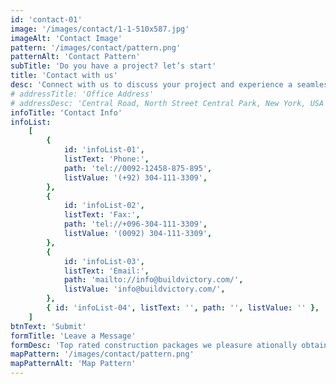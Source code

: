 ```yaml
---
id: 'contact-01'
image: '/images/contact/1-1-510x587.jpg'
imageAlt: 'Contact Image'
pattern: '/images/contact/pattern.png'
patternAlt: 'Contact Pattern'
subTitle: 'Do you have a project? let’s start'
title: 'Contact with us'
desc: 'Connect with us to discuss your project and experience a seamless, stress-free building journey with unmatched quality and attention to detail..'
# addressTitle: 'Office Address'
# addressDesc: 'Central Road, North Street Central Park, New York, USA'
infoTitle: 'Contact Info'
infoList:
    [
        {
            id: 'infoList-01',
            listText: 'Phone:',
            path: 'tel://0092-12458-875-895',
            listValue: '(+92) 304-111-3309',
        },
        {
            id: 'infoList-02',
            listText: 'Fax:',
            path: 'tel://+096-304-111-3309',
            listValue: '(0092) 304-111-3309',
        },
        {
            id: 'infoList-03',
            listText: 'Email:',
            path: 'mailto://info@buildvictory.com/',
            listValue: 'info@buildvictory.com/',
        },
        { id: 'infoList-04', listText: '', path: '', listValue: '' },
    ]
btnText: 'Submit'
formTitle: 'Leave a Message'
formDesc: 'Top rated construction packages we pleasure ationally obtain simple and easy'
mapPattern: '/images/contact/pattern.png'
mapPatternAlt: 'Map Pattern'
---
```

